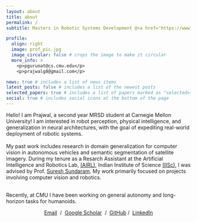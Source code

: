 ```yaml
---
layout: about
title: about
permalink: /
subtitle: Masters in Robotic Systems Development @<a href='https://www.ri.cmu.edu/'>The Robotics Institute, CMU</a>

profile:
  align: right
  image: prof_pic.jpg
  image_circular: false # crops the image to make it circular
  more_info: >
    <p>pgurunat@cs.cmu.edu</p>
    <p>prajwalg8@gmail.com</p>

news: true # includes a list of news items
latest_posts: false # includes a list of the newest posts
selected_papers: true # includes a list of papers marked as "selected={true}"
social: true # includes social icons at the bottom of the page
---
```

Hello! I am Prajwal, a second year MRSD student at Carnegie Mellon University!
I am interested in robot perception, physical intelligence, and generalization in neural architectures, with the goal of expediting real-world deployment of robotic systems.<br><br>
My past work includes research in domain generalization for computer vision in autonomous vehicles and semantic segmentation of satellite imagery.
During my tenure as a Resarch Assistant at the Artificial Intelligence and Robotics Lab, [(AIRL)](https://www.linkedin.com/company/artificial-intelligence-and-robotics-laboratory/posts/?feedView=all), Indian Institute of Science [(IISc)](https://aero.iisc.ac.in/), I was advised by Prof. [Suresh Sundaram](https://scholar.google.com/citations?user=5iAMbhMAAAAJ&hl=en&oi=ao). My work primarily focused on projects involving computer vision and robotics.<br><br>

Recently, at CMU I have been working on general autonomy and long-horizon tasks for humanoids.

<p style="text-align:center">
  <a href="mailto:prajwalg8@gmail.com">Email</a> &nbsp;/&nbsp;
  <!-- <a href="assets/pdf/something.pdf">CV</a> &nbsp;/&nbsp; -->
  <!-- <a href="data/something-bio.txt">Bio</a> &nbsp;/&nbsp; -->
  <a href="https://scholar.google.com/citations?user=1D-q8wwAAAAJ&hl=en&oi=ao">Google Scholar</a> &nbsp;/&nbsp;
  <a href="https://github.com/prajwalgt">GitHub</a>&nbsp;/&nbsp;
  <a href="https://in.linkedin.com/in/prajwal-gurunath">LinkedIn</a>
  <!-- <a href="https://twitter.com/something">Twitter</a> &nbsp;/&nbsp; -->
</p>



<!-- Write your biography here. Tell the world about yourself. Link to your favorite [subreddit](http://reddit.com). You can put a picture in, too. The code is already in, just name your picture `prof_pic.jpg` and put it in the `img/` folder.

Put your address / P.O. box / other info right below your picture. You can also disable any of these elements by editing `profile` property of the YAML header of your `_pages/about.md`. Edit `_bibliography/papers.bib` and Jekyll will render your [publications page](/al-folio/publications/) automatically.

Link to your social media connections, too. This theme is set up to use [Font Awesome icons](https://fontawesome.com/) and [Academicons](https://jpswalsh.github.io/academicons/), like the ones below. Add your Facebook, Twitter, LinkedIn, Google Scholar, or just disable all of them. -->
